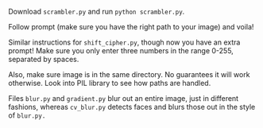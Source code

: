 Download `scrambler.py` and run `python scrambler.py`.

Follow prompt (make sure you have the right path to your image) and voila!

Similar instructions for `shift_cipher.py`, though now you have an extra prompt! Make sure you only enter three numbers in the range 0-255, separated by spaces.

Also, make sure image is in the same directory. No guarantees it will work otherwise. Look into PIL library to see how paths are handled.

Files `blur.py` and `gradient.py` blur out an entire image, just in different fashions, whereas `cv_blur.py` detects faces and blurs those out in the style of `blur.py.`
